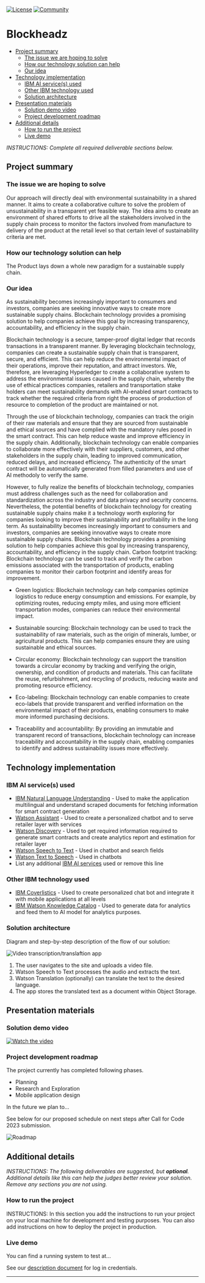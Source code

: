 [![License](https://img.shields.io/badge/License-Apache2-blue.svg)](https://www.apache.org/licenses/LICENSE-2.0) [![Community](https://img.shields.io/badge/Join-Community-blue)](https://developer.ibm.com/callforcode/solutions/projects/get-started/)

# Blockheadz

- [Project summary](#project-summary)
  - [The issue we are hoping to solve](#the-issue-we-are-hoping-to-solve)
  - [How our technology solution can help](#how-our-technology-solution-can-help)
  - [Our idea](#our-idea)
- [Technology implementation](#technology-implementation)
  - [IBM AI service(s) used](#ibm-ai-services-used)
  - [Other IBM technology used](#other-ibm-technology-used)
  - [Solution architecture](#solution-architecture)
- [Presentation materials](#presentation-materials)
  - [Solution demo video](#solution-demo-video)
  - [Project development roadmap](#project-development-roadmap)
- [Additional details](#additional-details)
  - [How to run the project](#how-to-run-the-project)
  - [Live demo](#live-demo)

_INSTRUCTIONS: Complete all required deliverable sections below._

## Project summary

### The issue we are hoping to solve

Our approach will directly deal with environmental sustainability in a shared manner. It aims to create a collaborative culture to solve the problem of unsustainability in a transparent yet feasible way. The idea aims to create an environment of shared efforts to drive all the stakeholders involved in the supply chain process to monitor the factors involved from manufacture to delivery of the product at the retail level so that certain level of sustainability criteria are met.

### How our technology solution can help

The Product lays down a whole new paradigm for a sustainable supply chain.

### Our idea

As sustainability becomes increasingly important to consumers and investors, companies are seeking innovative ways to create more sustainable supply chains. Blockchain technology provides a promising solution to help companies achieve this goal by increasing transparency, accountability, and efficiency in the supply chain.

Blockchain technology is a secure, tamper-proof digital ledger that records transactions in a transparent manner. By leveraging blockchain technology, companies can create a sustainable supply chain that is transparent, secure, and efficient. This can help reduce the environmental impact of their operations, improve their reputation, and attract investors. We, therefore, are leveraging Hyperledger to create a collaborative system to address the environmental issues caused in the supply chain, whereby the use of ethical practices companies, retailers and transportation stake holders can meet sustainability demands with AI-enabled smart contracts to track whether the required criteria from right the process of production of resource to completion of the product are maintained or not.

Through the use of blockchain technology, companies can track the origin of their raw materials and ensure that they are sourced from sustainable and ethical sources and have complied with the mandatory rules posed in the smart contract. This can help reduce waste and improve efficiency in the supply chain. Additionally, blockchain technology can enable companies to collaborate more effectively with their suppliers, customers, and other stakeholders in the supply chain, leading to improved communication, reduced delays, and increased efficiency. The authenticity of the smart contract will be automatically generated from filled parameters and use of AI methodoly to verify the same.

However, to fully realize the benefits of blockchain technology, companies must address challenges such as the need for collaboration and standardization across the industry and data privacy and security concerns. Nevertheless, the potential benefits of blockchain technology for creating sustainable supply chains make it a technology worth exploring for companies looking to improve their sustainability and profitability in the long term. As sustainability becomes increasingly important to consumers and investors, companies are seeking innovative ways to create more sustainable supply chains. Blockchain technology provides a promising solution to help companies achieve this goal by increasing transparency, accountability, and efficiency in the supply chain. 
Carbon footprint tracking: Blockchain technology can be used to track and verify the carbon emissions associated with the transportation of products, enabling companies to monitor their carbon footprint and identify areas for improvement.

- Green logistics: Blockchain technology can help companies optimize logistics to reduce energy consumption and emissions. For example, by optimizing routes, reducing empty miles, and using more efficient transportation modes, companies can reduce their environmental impact.

- Sustainable sourcing: Blockchain technology can be used to track the sustainability of raw materials, such as the origin of minerals, lumber, or agricultural products. This can help companies ensure they are using sustainable and ethical sources.

- Circular economy: Blockchain technology can support the transition towards a circular economy by tracking and verifying the origin, ownership, and condition of products and materials. This can facilitate the reuse, refurbishment, and recycling of products, reducing waste and promoting resource efficiency.

- Eco-labeling: Blockchain technology can enable companies to create eco-labels that provide transparent and verified information on the environmental impact of their products, enabling consumers to make more informed purchasing decisions.

- Traceability and accountability: By providing an immutable and transparent record of transactions, blockchain technology can increase traceability and accountability in the supply chain, enabling companies to identify and address sustainability issues more effectively.


## Technology implementation

### IBM AI service(s) used

- [IBM Natural Language Understanding](https://cloud.ibm.com/catalog/services/natural-language-understanding) - Used to make the application multilingual and understand scraped documents for fetching information for smart contract generation
- [Watson Assistant](https://cloud.ibm.com/catalog/services/watson-assistant) - Used to create a personalized chatbot and to serve retailer layer with services
- [Watson Discovery](https://cloud.ibm.com/catalog/services/watson-discovery) - Used to get required information required to generate smart contracts and create analytics report and estimation for retailer layer
- [Watson Speech to Text](https://cloud.ibm.com/catalog/services/speech-to-text) - Used in chatbot and search fields
- [Watson Text to Speech](https://cloud.ibm.com/catalog/services/text-to-speech) - Used in chatbots
- List any additional [IBM AI services](https://cloud.ibm.com/catalog?category=ai#services) used or remove this line

### Other IBM technology used

- [IBM Coverlistics]() - Used to create personalized chat bot and integrate it with mobile applications at all levels
- [IBM Watson Knowledge Catalog]()  - Used to generate data for analytics and feed them to AI model for analytics purposes.

### Solution architecture

Diagram and step-by-step description of the flow of our solution:

![Video transcription/translaftion app](https://developer.ibm.com/developer/tutorials/cfc-starter-kit-speech-to-text-app-example/images/cfc-covid19-remote-education-diagram-2.png)

1. The user navigates to the site and uploads a video file.
2. Watson Speech to Text processes the audio and extracts the text.
3. Watson Translation (optionally) can translate the text to the desired language.
4. The app stores the translated text as a document within Object Storage.

## Presentation materials

### Solution demo video

[![Watch the video](https://raw.githubusercontent.com/Liquid-Prep/Liquid-Prep/main/images/readme/IBM-interview-video-image.png)](https://youtu.be/vOgCOoy_Bx0)

### Project development roadmap

The project currently has completed following phases.

- Planning
- Research and Exploration
- Mobile application design

In the future we plan to...

See below for our proposed schedule on next steps after Call for Code 2023 submission.

![Roadmap](./images/roadmap.jpg)

## Additional details

_INSTRUCTIONS: The following deliverables are suggested, but **optional**. Additional details like this can help the judges better review your solution. Remove any sections you are not using._

### How to run the project

INSTRUCTIONS: In this section you add the instructions to run your project on your local machine for development and testing purposes. You can also add instructions on how to deploy the project in production.

### Live demo

You can find a running system to test at...

See our [description document](./docs/DESCRIPTION.md) for log in credentials.

---

